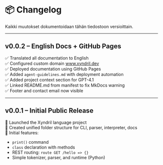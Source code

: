  # 📦 Changelog

Kaikki muutokset dokumentoidaan tähän tiedostoon versioittain.

---

## v0.0.2 – English Docs + GitHub Pages

✅ Translated all documentation to English  
✅ Configured custom domain www.xyndril.dev  
✅ Deployed documentation using GitHub Pages  
✅ Added `agent-guidelines.md` with deployment automation  
✅ Added project context section for GPT-4.1  
✅ Linked README.md from manifest to fix MkDocs warning  
✅ Footer and contact email now visible  

---

## v0.0.1 – Initial Public Release

🚀 Launched the Xyndril language project  
📁 Created unified folder structure for CLI, parser, interpreter, docs  
🧪 Initial features:
- `print()` command  
- `class` declaration with methods  
- REST routing: `route GET /hello => {}`  
- Simple tokenizer, parser, and runtime (Python)

<!-- 🔜 Next version: v0.0.3 will be added after new language features (e.g. REPL, ai.generate) -->
